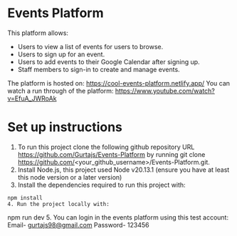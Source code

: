 # Events Platform 
This platform allows:
- Users to view a list of events for users to browse.
- Users to sign up for an event.
- Users to add events to their Google Calendar after signing up.
- Staff members to sign-in to create and manage events.

The platform is hosted on: https://cool-events-platform.netlify.app/
You can watch a run through of the platform: https://www.youtube.com/watch?v=EfuA_JWRoAk

# Set up instructions
1. To run this project clone the following github repository URL https://github.com/Gurtajs/Events-Platform by running git clone https://github.com/<your_github_username>/Events-Platform.git.
2. Install Node.js, this project used Node v20.13.1 (ensure you have at least this node version or a later version)
3. Install the dependencies required to run this project with: 
``` 
npm install 
4. Run the project locally with:
``` 
npm run dev 
5. You can login in the events platform using this test account: Email- gurtajs98@gmail.com Password- 123456
